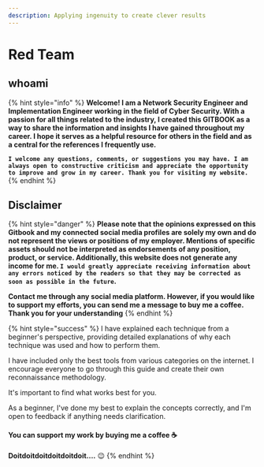 ```yaml
---
description: Applying ingenuity to create clever results
---
```


# Red Team

## whoami

{% hint style="info" %}
**Welcome! I am a Network Security Engineer and Implementation Engineer working in the field of Cyber Security. With a passion for all things related to the industry, I created this GITBOOK as a way to share the information and insights I have gained throughout my career. I hope it serves as a helpful resource for others in the field and as a central for the references I frequently use.**

**`I welcome any questions, comments, or suggestions you may have. I am always open to constructive criticism and appreciate the opportunity to improve and grow in my career. Thank you for visiting my website.`**
{% endhint %}

## Disclaimer

{% hint style="danger" %}
**Please note that the opinions expressed on this Gitbook and my connected social media profiles are solely my own and do not represent the views or positions of my employer. Mentions of specific assets should not be interpreted as endorsements of any position, product, or service. Additionally, this website does not generate any income for me. `I would greatly appreciate receiving information about any errors noticed by the readers so that they may be corrected as soon as possible in the future`.**&#x20;

**Contact me through any social media platform. However, if you would like to support my efforts, you can send me a message to buy me a coffee. Thank you for your understanding**
{% endhint %}

{% hint style="success" %}
I have explained each technique from a beginner's perspective, providing detailed explanations of why each technique was used and how to perform them.&#x20;

I have included only the best tools from various categories on the internet. I encourage everyone to go through this guide and create their own reconnaissance methodology.&#x20;

It's important to find what works best for you.

&#x20;As a beginner, I've done my best to explain the concepts correctly, and I'm open to feedback if anything needs clarification.

#### **You can support my work by buying me a coffee** ☕ <a href="#you-can-support-my-work-by-buying-me-a-coffee" id="you-can-support-my-work-by-buying-me-a-coffee"></a>

**Doitdoitdoitdoitdoitdoit....** 😉
{% endhint %}
